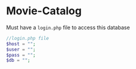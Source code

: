 # Movie-Catalog

Must have a `login.php` file to access this database

```php
//login.php file
$host = "";
$user = "";
$pass = "";
$db = "";
```